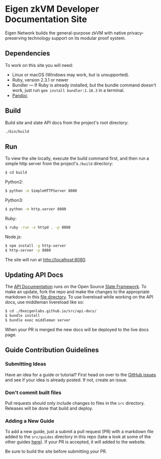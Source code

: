 # Eigen zkVM Developer Documentation Site
Eigen Network builds the general-purpose zkVM with native privacy-preserving technology support on its modular proof system.

## Dependencies
To work on this site you will need:
- Linux or macOS (Windows may work, but is unsupported).
- Ruby, version 2.3.1 or newer
- Bundler — If Ruby is already installed, but the bundle command doesn't work,
just run `gem install bundler:1.16.3` in a terminal.
- [Pandoc](https://pandoc.org/installing.html)

## Build

Build site and slate API docs from the project's root directory:
```bash
./bin/build
```

## Run

To view the site locally, execute the build command first, and then run a simple
http server from the project's `/build` directory:

```bash
$ cd build
```

Python2:

```bash
$ python -m SimpleHTTPServer 8080
```

Python3:

```bash
$ python -m http.server 8080
```

Ruby:
```bash
$ ruby -run -e httpd . -p 8080
```

Node.js:
```bash
$ npm install -g http-server
$ http-server -p 8080
```

The site will run at [http://localhost:8080](http://localhost:8080).

## Updating API Docs
The [API Documentation](https://0xeigenlabs.github.io/api-docs/index.html)
runs on the Open Source [Slate Framework](https://github.com/lord/slate).
To make an update, fork the repo and make the changes to the appropriate
markdown in this [file directory](https://github.com/0xEigenLabs/0xEigenLabs.github.io/tree/master/src/api-docs/source/includes/).
To use livereload while working on the API docs, use middleman livereload like so:
``` bash
$ cd ./0xeigenlabs.github.io/src/api-docs/
$ bundle install
$ bundle exec middleman server
```

When your PR is merged the new docs will be deployed to the live docs page.

## Guide Contribution Guidelines
### Submitting Ideas
Have an idea for a guide or tutorial? First head on over to the
[GitHub issues](https://github.com/0xEigenLabs/0xeigenlabs.github.io/issues)
and see if your idea is already posted. If not, create an issue.

### Don't commit built files
Pull requests should only include changes to files in the `src` directory.
Releases will be done that build and deploy.

### Adding a New Guide
To add a new guide, just a submit a pull request (PR) with a markdown
file added to the `src/guides` directory in this repo (take a look at
some of the other guides [here](https://github.com/0xEigenLabs/0xeigenlabs.github.io/tree/master/src/guides)).
If your PR is accepted, it will added to the website.

Be sure to build the site before submitting your PR.
